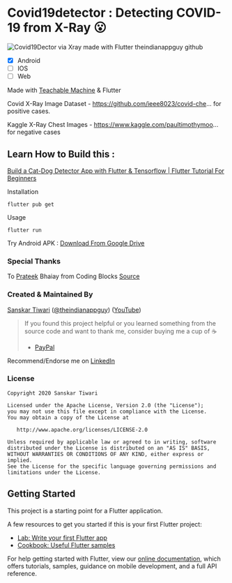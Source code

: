 # Covid19detector : Detecting COVID-19 from X-Ray 😮

![Covid19Dector via Xray made with Flutter theindianappguy github](https://user-images.githubusercontent.com/55942632/80455297-19ff4880-8949-11ea-9b9d-8c8aa9ce3fb1.png)

- [x] Android
- [ ] IOS
- [ ] Web

Made with [Teachable Machine](https://teachablemachine.withgoogle.com/) & Flutter

Covid X-Ray Image Dataset - https://github.com/ieee8023/covid-che... for positive cases.

Kaggle X-Ray Chest Images - https://www.kaggle.com/paultimothymoo... 
for negative cases

## Learn How to Build this : 

[Build a Cat-Dog Detector App with Flutter & Tensorflow | Flutter Tutorial For Beginners](https://youtu.be/-5kUv47xKy0)

Installation

```
flutter pub get
```
Usage 

```
flutter run
```

Try Android APK : [Download From Google Drive](https://drive.google.com/file/d/1gJDuc_Pj48mV0GsEGTv89DteeX-HJ3cS/view?usp=sharing)

### Special Thanks 
To [Prateek](https://www.linkedin.com/in/prateek-narang-0108b39a/) Bhaiay from Coding Blocks [Source](https://www.youtube.com/watch?v=nHQDDAAzIsI)

### Created & Maintained By

[Sanskar Tiwari](https://github.com/theindianappguy) ([@theindianappguy](https://twitter.com/Theindianappguy)) ([YouTube](https://www.youtube.com/c/SanskarTiwari))

> If you found this project helpful or you learned something from the source code and want to thank me, consider buying me a cup of :coffee:
>
> - [PayPal](https://paypal.me/iamsanskartiwari)

Recommend/Endorse me on [LinkedIn](https://www.linkedin.com/in/lamsanskar/)

### License

    Copyright 2020 Sanskar Tiwari

    Licensed under the Apache License, Version 2.0 (the "License");
    you may not use this file except in compliance with the License.
    You may obtain a copy of the License at

       http://www.apache.org/licenses/LICENSE-2.0

    Unless required by applicable law or agreed to in writing, software
    distributed under the License is distributed on an "AS IS" BASIS,
    WITHOUT WARRANTIES OR CONDITIONS OF ANY KIND, either express or implied.
    See the License for the specific language governing permissions and
    limitations under the License.


## Getting Started

This project is a starting point for a Flutter application.

A few resources to get you started if this is your first Flutter project:

- [Lab: Write your first Flutter app](https://flutter.dev/docs/get-started/codelab)
- [Cookbook: Useful Flutter samples](https://flutter.dev/docs/cookbook)

For help getting started with Flutter, view our
[online documentation](https://flutter.dev/docs), which offers tutorials,
samples, guidance on mobile development, and a full API reference.

